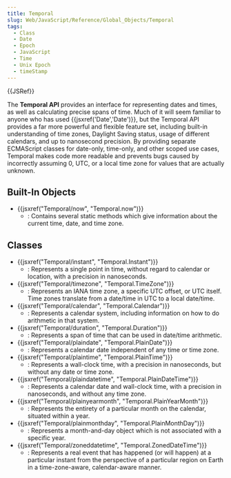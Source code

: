 ```yaml
---
title: Temporal
slug: Web/JavaScript/Reference/Global_Objects/Temporal
tags:
  - Class
  - Date
  - Epoch
  - JavaScript
  - Time
  - Unix Epoch
  - timeStamp
---
```

{{JSRef}}

The **Temporal API** provides an interface for representing dates and times, as
well as calculating precise spans of time. Much of it will seem familiar to
anyone who has used {{jsxref('Date','Date')}}, but the Temporal API
provides a far more powerful and flexible feature set, including built-in
understanding of time zones, Daylight Saving status, usage of different
calendars, and up to nanosecond precision. By providing separate ECMAScript
classes for date-only, time-only, and other scoped use cases, Temporal makes
code more readable and prevents bugs caused by incorrectly assuming 0, UTC, or a
local time zone for values that are actually unknown.

## Built-In Objects

- {{jsxref("Temporal/now", "Temporal.now")}}
  - : Contains several static methods which give information about the current
    time, date, and time zone.

## Classes

- {{jsxref("Temporal/instant", "Temporal.Instant")}}
  - : Represents a single point in time, without regard to calendar or location,
    with a precision in nanoseconds.
- {{jsxref("Temporal/timezone", "Temporal.TimeZone")}}
  - : Represents an IANA time zone, a specific UTC offset, or UTC itself. Time
    zones translate from a date/time in UTC to a local date/time.
- {{jsxref("Temporal/calendar", "Temporal.Calendar")}}
  - : Represents a calendar system, including information on how to do
    arithmetic in that system.
- {{jsxref("Temporal/duration", "Temporal.Duration")}}
  - : Represents a span of time that can be used in date/time arithmetic.
- {{jsxref("Temporal/plaindate", "Temporal.PlainDate")}}
  - : Represents a calendar date independent of any time or time zone.
- {{jsxref("Temporal/plaintime", "Temporal.PlainTime")}}
  - : Represents a wall-clock time, with a precision in nanoseconds, but without
    any date or time zone.
- {{jsxref("Temporal/plaindatetime", "Temporal.PlainDateTime")}}
  - : Represents a calendar date and wall-clock time, with a precision in
    nanoseconds, and without any time zone.
- {{jsxref("Temporal/plainyearmonth", "Temporal.PlainYearMonth")}}
  - : Represents the entirety of a particular month on the calendar, situated
    within a year.
- {{jsxref("Temporal/plainmonthday", "Temporal.PlainMonthDay")}}
  - : Represents a month-and-day object which is not associated with a specific
    year.
- {{jsxref("Temporal/zoneddatetime", "Temporal.ZonedDateTime")}}
  - : Represents a real event that has happened (or will happen) at a particular
    instant from the perspective of a particular region on Earth in a
    time-zone-aware, calendar-aware manner.
